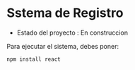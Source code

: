 <h1> Sstema de Registro</h1>

- Estado del proyecto : En construccion

Para ejecutar el sistema, debes poner:

```npm install react```
